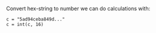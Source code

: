 
Convert hex-string to number we can do calculations with:
```
c = "5ad94ceba849d..."
c = int(c, 16)
```

